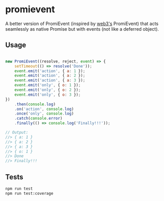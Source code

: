 # promievent
A better version of PromiEvent (inspired by [web3's](https://github.com/ethereum/web3.js) PromiEvent) that acts seamlessly as native Promise but with events (not like a deferred object).  

## Usage
```javascript

new PromiEvent((resolve, reject, event) => {
    setTimeout(() => resolve('Done'));
    event.emit('action', { a: 1 });
    event.emit('action', { a: 2 });
    event.emit('action', { a: 3 });
    event.emit('only', { o: 1 });
    event.emit('only', { o: 2 });
    event.emit('only', { o: 3 });
})
    .then(console.log)
    .on('action', console.log)
    .once('only', console.log)
    .catch(console.error)
    .finally(() => console.log('Finally!!!'));

// Output:
//> { a: 1 }
//> { a: 2 }
//> { a: 3 }
//> { o: 1 }
//> Done
//> Finally!!!

```

## Tests
```sh
npm run test
npm run test:coverage
```
